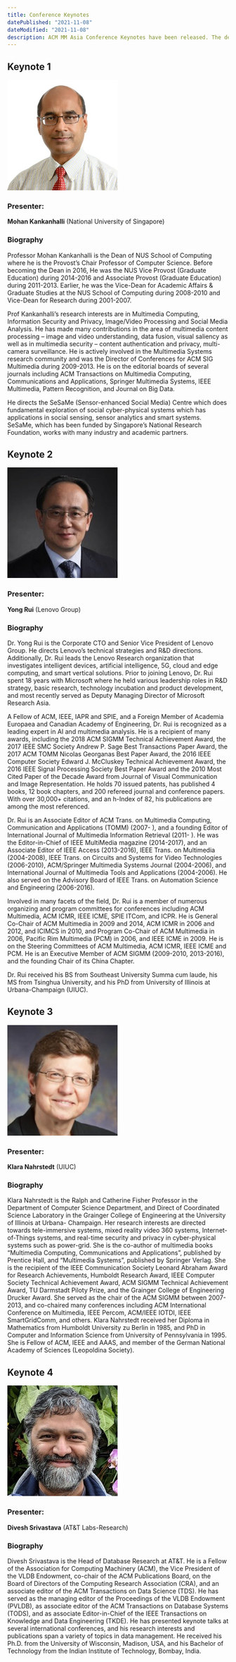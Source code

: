 ```yaml
---
title: Conference Keynotes
datePublished: "2021-11-08"
dateModified: "2021-11-08"
description: ACM MM Asia Conference Keynotes have been released. The details will be published later.
---
```



## Keynote 1
![Mohan Kankanhalli](./mohan_.jpg)
<!-- - **Title**: -->
### Presenter: 
**Mohan Kankanhalli** (National University of Singapore)
<!-- - **Date**: -->
<!-- - **Abstract**:  -->
### Biography
Professor Mohan Kankanhalli is the Dean of NUS School of Computing where he is the Provost’s Chair Professor of Computer Science. Before becoming the Dean in 2016, He was the NUS Vice Provost (Graduate Education) during 2014-2016 and Associate Provost (Graduate Education) during 2011-2013. Earlier, he was the Vice-Dean for Academic Affairs & Graduate Studies at the NUS School of Computing during 2008-2010 and Vice-Dean for Research during 2001-2007.

Prof Kankanhalli’s research interests are in Multimedia Computing, Information Security and Privacy, Image/Video Processing and Social Media Analysis. He has made many contributions in the area of multimedia content processing – image and video understanding, data fusion, visual saliency as well as in multimedia security – content authentication and privacy, multi-camera surveillance. He is actively involved in the Multimedia Systems research community and was the Director of Conferences for ACM SIG Multimedia during 2009-2013. He is on the editorial boards of several journals including ACM Transactions on Multimedia Computing, Communications and Applications, Springer Multimedia Systems, IEEE Multimedia, Pattern Recognition, and Journal on Big Data.

He directs the SeSaMe (Sensor-enhanced Social Media) Centre which does fundamental exploration of social cyber-physical systems which has applications in social sensing, sensor analytics and smart systems. SeSaMe, which has been funded by Singapore’s National Research Foundation, works with many industry and academic partners.


## Keynote 2
![Yong Rui](./yong_.jpg)
<!-- - **Title**: -->
### Presenter: 
**Yong Rui** (Lenovo Group)
<!-- - **Date**: -->
<!-- - **Abstract**:  -->
### Biography
Dr. Yong Rui is the Corporate CTO and Senior Vice President of Lenovo Group. He directs Lenovo’s technical strategies and R&D directions. Additionally, Dr. Rui leads the Lenovo Research organization that investigates intelligent devices, artificial intelligence, 5G, cloud and edge computing, and smart vertical solutions.
Prior to joining Lenovo, Dr. Rui spent 18 years with Microsoft where he held various leadership roles in R&D strategy, basic research, technology incubation and product development, and most recently served as Deputy Managing Director of Microsoft Research Asia.

A Fellow of ACM, IEEE, IAPR and SPIE, and a Foreign Member of Academia Europaea and Canadian Academy of Engineering, Dr. Rui is recognized as a leading expert in AI and multimedia analysis. He is a recipient of many awards, including the 2018 ACM SIGMM Technical Achievement Award, the 2017 IEEE SMC Society Andrew P. Sage Best Transactions Paper Award,
the 2017 ACM TOMM Nicolas Georganas Best Paper Award, the 2016 IEEE Computer Society Edward J. McCluskey Technical Achievement Award, the 2016 IEEE Signal Processing Society Best Paper Award and the 2010 Most Cited Paper of the Decade Award from Journal of Visual Communication and Image Representation. He holds 70 issued patents, has published 4 books, 12 book chapters, and 200 refereed journal and conference papers. With over 30,000+ citations, and an h-Index of 82, his publications are among the most referenced.

Dr. Rui is an Associate Editor of ACM Trans. on Multimedia Computing, Communication and Applications (TOMM) (2007- ), and a founding Editor of International Journal of Multimedia Information Retrieval (2011- ). He was the Editor-in-Chief of IEEE MultiMedia magazine (2014-2017), and an Associate Editor of IEEE Access (2013-2016), IEEE Trans. on Multimedia (2004-2008), IEEE Trans. on Circuits and Systems for Video Technologies (2006-2010), ACM/Springer Multimedia Systems Journal (2004-2006), and International Journal of Multimedia Tools and Applications (2004-2006). He also served on the Advisory Board of IEEE Trans. on Automation Science and Engineering (2006-2016).

Involved in many facets of the field, Dr. Rui is a member of numerous organizing and program committees for conferences including ACM Multimedia, ACM ICMR, IEEE ICME, SPIE ITCom, and ICPR. He is General Co-Chair of ACM Multimedia in 2009 and 2014, ACM ICMR in 2006 and 2012, and ICIMCS in 2010, and Program Co-Chair of ACM Multimedia in 2006, Pacific Rim Multimedia (PCM) in 2006, and IEEE ICME in 2009. He is on the Steering Committees of ACM Multimedia, ACM ICMR, IEEE ICME and PCM. He is an Executive Member of ACM SIGMM (2009-2010, 2013-2016), and the founding Chair of its China Chapter.

Dr. Rui received his BS from Southeast University Summa cum laude, his MS from Tsinghua University, and his PhD from University of Illinois at Urbana-Champaign (UIUC). 


## Keynote 3
![Klara Nahrstedt](./klara_.jpg)
<!-- - **Title**: -->
### Presenter: 
**Klara Nahrstedt** (UIUC)
<!-- - **Date**: -->
<!-- - **Abstract**:  -->
### Biography
Klara Nahrstedt is the Ralph and Catherine Fisher Professor in the Department of Computer Science Department, and Direct of Coordinated Science Laboratory in the Grainger College of Engineering at the University of Illinois at Urbana- Champaign. Her research interests are directed towards tele-immersive systems, mixed reality video 360 systems, Internet-of-Things systems, and real-time security and privacy in cyber-physical systems such as power-grid. She is the co-author of multimedia books “Multimedia Computing, Communications and Applications”, published by Prentice Hall, and “Multimedia Systems”, published by Springer Verlag. She is the recipient of the IEEE Communication Society Leonard Abraham Award for Research Achievements, Humboldt Research Award, IEEE Computer Society Technical Achievement Award, ACM SIGMM Technical Achievement Award, TU Darmstadt Piloty Prize, and the Grainger College of Engineering Drucker Award. She served as the chair of the ACM SIGMM between 2007-2013, and co-chaired many conferences including ACM International Conference on Multimedia, IEEE Percom, ACM/IEEE IOTDI, IEEE SmartGridComm, and others. Klara Nahrstedt received her Diploma in Mathematics from Humboldt University zu Berlin in 1985, and PhD in Computer and Information Science from University of Pennsylvania in 1995. She is Fellow of ACM, IEEE and AAAS, and member of the German National Academy of Sciences (Leopoldina Society).



## Keynote 4
![Divesh Srivastava](./divesh_.jpg)
<!-- - **Title**: xxx-->
### Presenter: 
**Divesh Srivastava** (AT&T Labs-Research)
<!-- - **Date**: -->
<!-- - **Abstract**:  -->
### Biography
Divesh Srivastava is the Head of Database Research at AT&T. He is a Fellow of the Association for Computing Machinery (ACM), the Vice President of the VLDB Endowment, co-chair of the ACM Publications Board, on the Board of Directors of the Computing Research Association (CRA), and an associate editor of the ACM Transactions on Data Science (TDS). He has served as the managing editor of the Proceedings of the VLDB Endowment (PVLDB), as associate editor of the ACM Transactions on Database Systems (TODS), and as associate Editor-in-Chief of the IEEE Transactions on Knowledge and Data Engineering (TKDE). He has presented keynote talks at several international conferences, and his research interests and publications span a variety of topics in data management. He received his Ph.D. from the University of Wisconsin, Madison, USA, and his Bachelor of Technology from the Indian Institute of Technology, Bombay, India.




